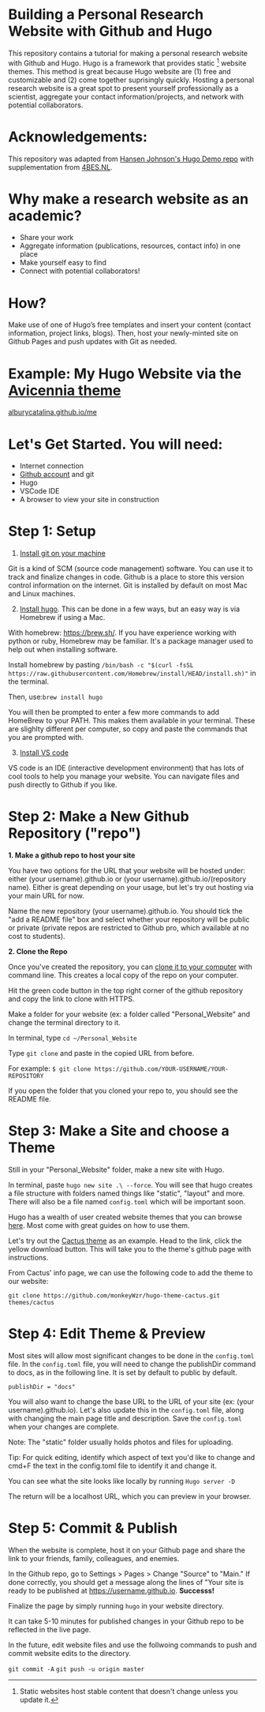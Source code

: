 # Building a Personal Research Website with Github and Hugo
This repository contains a tutorial for making a personal research website with Github and Hugo. Hugo is a framework that provides static [^1] website themes. This method is great because Hugo website are (1) free and customizable and (2) come together suprisingly quickly. Hosting a personal research website is a great spot to present yourself professionally as a scientist, aggregate your contact information/projects, and network with potential collaborators. 

[^1]: Static websites host stable content that doesn't change unless you update it.


# Acknowledgements: 
This repository was adapted from [Hansen Johnson's Hugo Demo repo](https://github.com/hansenjohnson/hugo-demo) with supplementation from  [4BES.NL](https://4bes.nl/2021/08/29/create-a-website-with-hugo-and-github-pages/). 


# Why make a research website as an academic?
- Share your work
- Aggregate information (publications, resources, contact info) in one place
- Make yourself easy to find
- Connect with potential collaborators!


# How?
Make use of one of Hugo’s free templates and insert your content (contact information, project links, blogs). Then, host your newly-minted site on Github Pages and push updates with Git as needed. 


# Example: My Hugo Website via the [Avicennia theme](https://github.com/hadisinaee/avicenna)

[alburycatalina.github.io/me](alburycatalina.github.io/me)


# Let's Get Started. You will need:
- Internet connection
- [Github account](https://github.com/) and git
- Hugo
- VSCode IDE
- A browser to view your site in construction


# Step 1: Setup
1. [Install git on your machine](https://git-scm.com/book/en/v2/Getting-Started-Installing-Git)

Git is a kind of SCM (source code management) software. You can use it to track and finalize changes in code. Github is a place to store this version control information on the internet. Git is installed by default on most Mac and Linux machines. 

2. [Install hugo](https://gohugo.io/getting-started/installing/). This can be done in a few ways, but an easy way is via Homebrew if using a Mac. 
  
  With homebrew: https://brew.sh/. If you have experience working with python or ruby, Homebrew may be familiar. It's a package manager used to help out when installing software. 
  
  Install homebrew by pasting `/bin/bash -c "$(curl -fsSL https://raw.githubusercontent.com/Homebrew/install/HEAD/install.sh)"` in the terminal.
  
  Then, use:`brew install hugo`
  
  You will then be prompted to enter a few more commands to add HomeBrew to your PATH. This makes them available in your terminal. These are slighlty different per computer, so copy and paste the commands that you are prompted with. 
  
  
3. [Install VS code](https://code.visualstudio.com/)

VS code is an IDE (interactive development environment) that has lots of cool tools to help you manage your website. You can navigate files and push directly to Github if you like. 


# Step 2: Make a New Github Repository ("repo") 

**1. Make a github repo to host your site**

You have two options for the URL that your website will be hosted under: either (your username).github.io or (your username).github.io/(repository name). Either is great depending on your usage, but let's try out hosting via your main URL for now. 
  
 Name the new repository (your username).github.io. You should tick the "add a README file" box and select whether your repository will be public or private (private repos are restricted to Github pro, which available at no cost to students). 
 
**2. Clone the Repo**

Once you've created the repository, you can [clone it to your computer](https://docs.github.com/en/repositories/creating-and-managing-repositories/cloning-a-repository) with command line. This creates a local copy of the repo on your computer. 
 
 Hit the green code button in the top right corner of the github repository and copy the link to clone with HTTPS.
 
 Make a folder for your website (ex: a folder called "Personal_Website" and change the terminal directory to it.
 
 In terminal, type `cd ~/Personal_Website`
 
 Type `git clone` and paste in the copied URL from before. 
 
 For example: `$ git clone https://github.com/YOUR-USERNAME/YOUR-REPOSITORY`
 
 If you open the folder that you cloned your repo to, you should see the README file. 
  
  
  
 # Step 3: Make a Site and choose a Theme

Still in your "Personal_Website" folder, make a new site with Hugo. 

In terminal, paste `hugo new site .\ --force`. You will see that hugo creates a file structure with folders named things like "static", "layout" and more. There will also be a file named `config.toml` which will be important soon. 



Hugo has a wealth of user created website themes that you can browse [here](https://themes.gohugo.io/). Most come with great guides on how to use them. 

Let's try out the [Cactus theme](https://themes.gohugo.io/themes/hugo-theme-cactus/) as an example. Head to the link, click the yellow download button. This will take you to the theme's github page with instructions. 

From Cactus' info page, we can use the following code to add the theme to our website:

`git clone https://github.com/monkeyWzr/hugo-theme-cactus.git themes/cactus`


# Step 4: Edit Theme & Preview


Most sites will allow most significant changes to be done in the `config.toml` file.
In the `config.toml` file, you will need to change the publishDir command to docs, as in the following line. It is set by default to public by default. 

`publishDir = "docs"`

You will also want to change the base URL to the URL of your site (ex: (your username).github.io). Let's also update this in the `config.toml` file, along with changing the main page title and description. Save the `config.toml` when your changes are complete. 

Note: The "static" folder usually holds photos and files for uploading. 

Tip: For quick editing, identify which aspect of text you'd like to change and cmd+F the text in the config.toml file to identify it and change it. 

You can see what the site looks like locally by running  `Hugo server -D`

The return will be a localhost URL, which you can preview in your browser. 

# Step 5: Commit & Publish

When the website is complete, host it on your Github page and share the link to your friends, family, colleagues, and enemies. 

In the Github repo, go to Settings > Pages > Change "Source" to "Main." If done correctly, you should get a message along the lines of "Your site is ready to be published at https://username.github.io. **Successs!**

Finalize the page by simply running `hugo` in your website directory. 

It can take 5-10 minutes for published changes in your Github repo to be reflected in the live page. 

In the future, edit website files and use the follwoing commands to push and commit website edits to the directory. 

`git commit -A`
`git push -u origin master`









